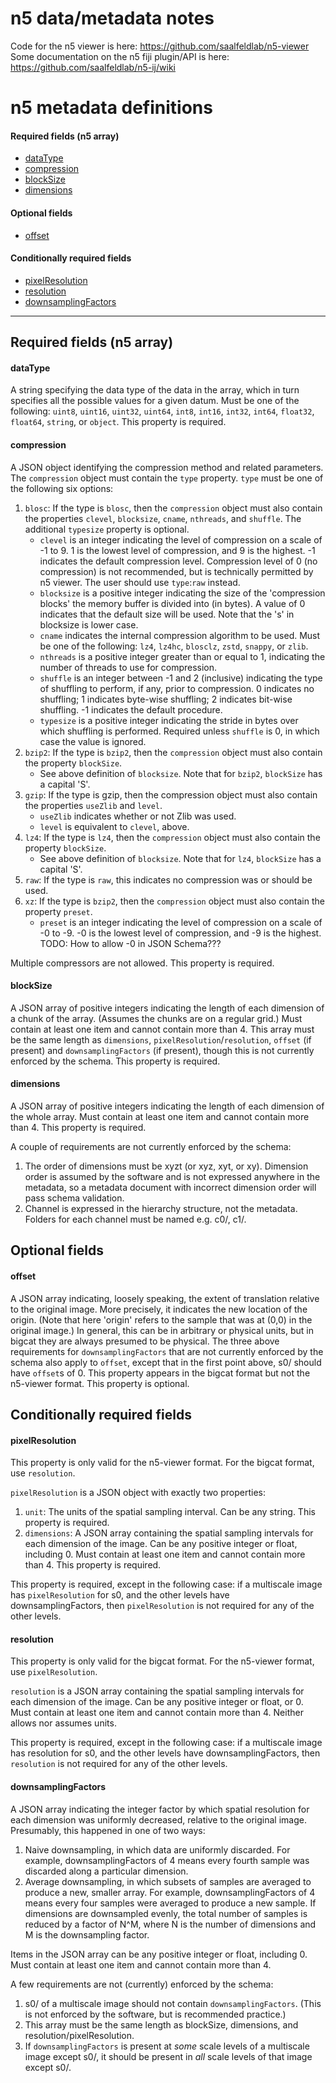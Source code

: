 # n5 data/metadata notes

Code for the n5 viewer is here: https://github.com/saalfeldlab/n5-viewer
Some documentation on the n5 fiji plugin/API is here: https://github.com/saalfeldlab/n5-ij/wiki

# n5 metadata definitions
#### Required fields (n5 array)
- [dataType](#dataType)
- [compression](#compression)
- [blockSize](#blockSize)
- [dimensions](#dimensions)
#### Optional fields
- [offset](#offset)
#### Conditionally required fields
- [pixelResolution](#pixelResolution)
- [resolution](#resolution)
- [downsamplingFactors](#downsamplingFactors)

___

## Required fields (n5 array)

#### dataType
A string specifying the data type of the data in the array, which in turn specifies all the possible values for a given datum. Must be one of the following: `uint8`, `uint16`, `uint32`, `uint64`, `int8`, `int16`, `int32`, `int64`, `float32`, `float64`, `string`, or `object`. This property is required.

#### compression
A JSON object identifying the compression method and related parameters. The `compression` object must contain the `type` property. `type` must be one of the following six options:
1. `blosc`: If the type is `blosc`, then the `compression` object must also contain the properties `clevel`, `blocksize`, `cname`, `nthreads`, and `shuffle`. The additional `typesize` property is optional.
    * `clevel` is an integer indicating the level of compression on a scale of -1 to 9. 1 is the lowest level of compression, and 9 is the highest. -1 indicates the default compression level. Compression level of 0 (no compression) is not recommended, but is technically permitted by n5 viewer. The user should use `type`:`raw` instead.
    * `blocksize` is a positive integer indicating the size of the 'compression blocks' the memory buffer is divided into (in bytes). A value of 0 indicates that the default size will be used. Note that the 's' in blocksize is lower case.
    * `cname` indicates the internal compression algorithm to be used. Must be one of the following: `lz4`, `lz4hc`, `blosclz`, `zstd`, `snappy`, or `zlib`.
    * `nthreads` is a positive integer greater than or equal to 1, indicating the number of threads to use for compression.
    * `shuffle` is an integer between -1 and 2 (inclusive) indicating the type of shuffling to perform, if any, prior to compression. 0 indicates no shuffling; 1 indicates byte-wise shuffling; 2 indicates bit-wise shuffling. -1 indicates the default procedure.
    * `typesize` is a positive integer indicating the stride in bytes over which shuffling is performed. Required unless `shuffle` is 0, in which case the value is ignored.
2. `bzip2`: If the type is `bzip2`, then the `compression` object must also contain the property `blockSize`. 
    * See above definition of `blocksize`. Note that for `bzip2`, `blockSize` has a capital 'S'.
3. `gzip`: If the type is gzip, then the compression object must also contain the properties `useZlib` and `level`.
    * `useZlib` indicates whether or not Zlib was used. 
    * `level` is equivalent to `clevel`, above.
4. `lz4`: If the type is `lz4`, then the `compression` object must also contain the property `blockSize`.
    * See above definition of `blocksize`. Note that for `lz4`, `blockSize` has a capital 'S'.
5. `raw`: If the type is `raw`, this indicates no compression was or should be used.
6. `xz`: If the type is `bzip2`, then the `compression` object must also contain the property `preset`.
    * `preset` is an integer indicating the level of compression on a scale of -0 to -9. -0 is the lowest level of compression, and -9 is the highest. TODO: How to allow -0 in JSON Schema???

Multiple compressors are not allowed. This property is required. 

#### blockSize
A JSON array of positive integers indicating the length of each dimension of a chunk of the array. (Assumes the chunks are on a regular grid.) Must contain at least one item and cannot contain more than 4. This array must be the same length as `dimensions`, `pixelResolution`/`resolution`, `offset` (if present) and `downsamplingFactors` (if present), though this is not currently enforced by the schema. This property is required.

#### dimensions
A JSON array of positive integers indicating the length of each dimension of the whole array. Must contain at least one item and cannot contain more than 4. This property is required.

A couple of requirements are not currently enforced by the schema:
1. The order of dimensions must be xyzt (or xyz, xyt, or xy). Dimension order is assumed by the software and is not expressed anywhere in the metadata, so a metadata document with incorrect dimension order will pass schema validation. 
2. Channel is expressed in the hierarchy structure, not the metadata. Folders for each channel must be named e.g. c0/, c1/. 

## Optional fields

#### offset
A JSON array indicating, loosely speaking, the extent of translation relative to the original image. More precisely, it indicates the new location of the origin. (Note that here 'origin' refers to the sample that was at (0,0) in the original image.) In general, this can be in arbitrary or physical units, but in bigcat they are always presumed to be physical. The three above requirements for `downsamplingFactors` that are not currently enforced by the schema also apply to `offset`, except that in the first point above, s0/ should have `offset`s of 0. This property appears in the bigcat format but not the n5-viewer format. This property is optional. 

## Conditionally required fields

#### pixelResolution
This property is only valid for the n5-viewer format. For the bigcat format, use `resolution`. 

`pixelResolution` is a JSON object with exactly two properties:
1. `unit`: The units of the spatial sampling interval. Can be any string. This property is required.
2. `dimensions`: A JSON array containing the spatial sampling intervals for each dimension of the image. Can be any positive integer or float, including 0. Must contain at least one item and cannot contain more than 4. This property is required.

This property is required, except in the following case: if a multiscale image has `pixelResolution` for s0, and the other levels have downsamplingFactors, then `pixelResolution` is not required for any of the other levels.

#### resolution
This property is only valid for the bigcat format. For the n5-viewer format, use `pixelResolution`. 

`resolution` is a JSON array containing the spatial sampling intervals for each dimension of the image. Can be any positive integer or float, or 0. Must contain at least one item and cannot contain more than 4. Neither allows nor assumes units. 

This property is required, except in the following case: if a multiscale image has resolution for s0, and the other levels have downsamplingFactors, then `resolution` is not required for any of the other levels.

#### downsamplingFactors
A JSON array indicating the integer factor by which spatial resolution for each dimension was uniformly decreased, relative to the original image. Presumably, this happened in one of two ways: 
1. Naive downsampling, in which data are uniformly discarded. For example, downsamplingFactors of 4 means every fourth sample was discarded along a particular dimension. 
2. Average downsampling, in which subsets of samples are averaged to produce a new, smaller array. For example, downsamplingFactors of 4 means every four samples were averaged to produce a new sample. If dimensions are downsampled evenly, the total number of samples is reduced by a factor of N^M, where N is the number of dimensions and M is the downsampling factor.   

Items in the JSON array can be any positive integer or float, including 0. Must contain at least one item and cannot contain more than 4. 

A few requirements are not (currently) enforced by the schema:
1. s0/ of a multiscale image should not contain `downsamplingFactors`. (This is not enforced by the software, but is recommended practice.)
2. This array must be the same length as blockSize, dimensions, and resolution/pixelResolution.
3. If `downsamplingFactors` is present at *some* scale levels of a multiscale image except s0/, it should be present in *all* scale levels of that image except s0/.